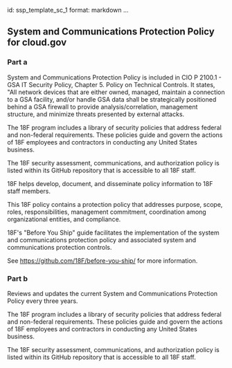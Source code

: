 id: ssp_template_sc_1
format: markdown
...
## System and Communications Protection Policy for cloud.gov

### Part a

System and Communications Protection Policy is included in CIO P 2100.1 - GSA IT Security Policy, Chapter 5. Policy on Technical Controls.  It states, "All network devices that are either owned, managed, maintain a connection to a GSA facility, and/or handle GSA data shall be strategically positioned behind a GSA firewall to provide analysis/correlation, management structure, and minimize threats presented by external attacks.

The 18F program includes a library of security policies that address federal and non-federal requirements. These policies guide and govern the actions of 18F employees and contractors in conducting any United States business.

The 18F security assessment, communications, and authorization policy is listed within its GitHub repository that is accessible to all 18F staff.

18F helps develop, document, and disseminate policy information to 18F staff members.

This 18F policy contains a protection policy that addresses purpose, scope, roles, responsibilities, management commitment, coordination among organizational entities, and compliance.

18F's "Before You Ship" guide facilitates the implementation of the system and communications protection policy and associated system and communications protection controls.

See https://github.com/18F/before-you-ship/ for more information.

### Part b

Reviews and updates the current System and Communications Protection Policy every three years.

The 18F program includes a library of security policies that address federal and non-federal requirements. These policies guide and govern the actions of 18F employees and contractors in conducting any United States business.

The 18F security assessment, communications, and authorization policy is listed within its GitHub repository that is accessible to all 18F staff.
